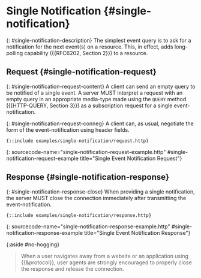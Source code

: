 # Single Notification {#single-notification}

{: #single-notification-description}
The simplest event query is to ask for a notification for the next event(s) on a resource. This, in effect, adds long-polling capability ({{RFC6202, Section 2}}) to a resource.

## Request {#single-notification-request}

{: #single-notification-request-content}
A client can send an empty query to be notified of a single event. A server MUST interpret a request with an empty query in an appropriate media-type made using the `QUERY` method ({{HTTP-QUERY, Section 3}}) as a subscription request for a single event-notification.

{: #single-notification-request-conneg}
A client can, as usual, negotiate the form of the event-notification using header fields.

~~~ http-message
{::include examples/single-notification/request.http}
~~~
{: sourcecode-name="single-notification-request-example.http" #single-notification-request-example title="Single Event Notification Request"}

## Response {#single-notification-response}

{: #single-notification-response-close}
When providing a single notification, the server MUST close the connection immediately after transmitting the event-notification.

~~~ http-message
{::include examples/single-notification/response.http}
~~~
{: sourcecode-name="single-notification-response-example.http" #single-notification-response-example title="Single Event Notification Response"}

{:aside #no-hogging}
> When a user navigates away from a website or an application using {{&protocol}}, user agents are strongly encouraged to properly close the response and release the connection.


